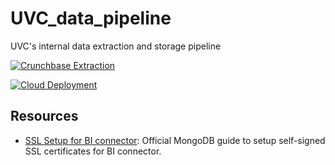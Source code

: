 # UVC_data_pipeline
UVC's internal data extraction and storage pipeline

[![Crunchbase Extraction](https://github.com/erodrigufer/UVC_data_pipeline/actions/workflows/crunchbase.yml/badge.svg)](https://github.com/erodrigufer/UVC_data_pipeline/actions/workflows/crunchbase.yml)

[![Cloud Deployment](https://github.com/erodrigufer/UVC_data_pipeline/actions/workflows/clouddeployment.yml/badge.svg)](https://github.com/erodrigufer/UVC_data_pipeline/actions/workflows/clouddeployment.yml)

## Resources
* [SSL Setup for BI connector](https://www.mongodb.com/docs/bi-connector/v2.10/tutorial/ssl-setup/): Official MongoDB guide to setup self-signed SSL certificates for BI connector.
